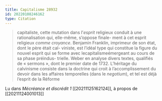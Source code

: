 ```yaml
---
title: Capitalisme 28932
id: 20220108246162
type: Citation
---
```


> capitaliste, cette mutation dans l'*esprit* religieux conduit à une rationalisation qui, elle-même, s’oppose finale- ment à cet esprit religieux *comme croyance*. Benjamin Franklin, imprimeur de son état, dont le père était cal- viniste, est l’idéal type qui constitue la figure du nouvel esprit qui se forme avec lecapitalismeémergeant au cours de sa phase préindus- trielle. Weber en analyse divers textes, qualifiés de « sermons », dont le premier date de 1732. L’héritage du calvinisme consiste dans la doctrine qui croit à l’accomplissement du devoir dans les affaires temporelles (dans le *negotium*), et tel est déjà l’esprit de la Réforme

Lu dans *Mécréance et discrédit 1* [[20211125162124]], à propos de [[20211124001013]]